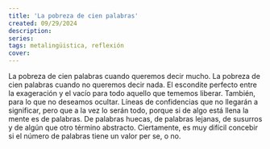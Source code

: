 ```yaml
---
title: 'La pobreza de cien palabras'
created: 09/29/2024
description:
series:
tags: metalingüistica, reflexión
cover:
---
```


La pobreza de cien palabras cuando queremos decir mucho. La pobreza de cien palabras cuando no queremos decir nada. El escondite perfecto entre la exageración y el vacío para todo aquello que tememos liberar. También, para lo que no deseamos ocultar. Líneas de confidencias que no llegarán a significar, pero que a la vez lo serán todo, porque si de algo está llena la mente es de palabras. De palabras huecas, de palabras lejanas, de susurros y de algún que otro término abstracto. Ciertamente, es muy difícil concebir si el número de palabras tiene un valor per se, o no.
